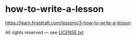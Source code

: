 # how-to-write-a-lesson

https://learn.firstdraft.com/lessons/3-how-to-write-a-lesson

All rights reserved — see [LICENSE.txt](LICENSE.txt)
